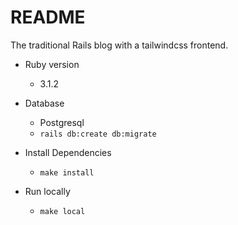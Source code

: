 # README

The traditional Rails blog with a tailwindcss frontend.

* Ruby version
    * 3.1.2

* Database
    * Postgresql
    * `rails db:create db:migrate`

* Install Dependencies
    * `make install`
  
* Run locally
  * `make local`